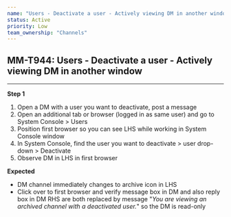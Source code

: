 ```yaml
---
name: "Users - Deactivate a user - Actively viewing DM in another window"
status: Active
priority: Low
team_ownership: "Channels"
---
```


## MM-T944: Users - Deactivate a user - Actively viewing DM in another window

---

**Step 1**

1. Open a DM with a user you want to deactivate, post a message
2. Open an additional tab or browser (logged in as same user) and go to System Console > Users
3. Position first browser so you can see LHS while working in System Console window
4. In System Console, find the user you want to deactivate > user drop-down > Deactivate
5. Observe DM in LHS in first browser

**Expected**

- DM channel immediately changes to archive icon in LHS
- Click over to first browser and verify message box in DM and also reply box in DM RHS are both replaced by message "_You are viewing an archived channel with a deactivated user._" so the DM is read-only
